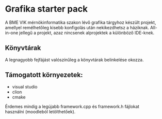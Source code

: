# Grafika starter pack
A BME VIK mérnökinformatika szakon lévő grafika tárgyhoz készült projekt, amellyel remélhetőleg kisebb konfigolás után nekikezdhetsz a háziknak.
All-in-one jellegű a projekt, azaz nincsenek alprojektek a különböző IDE-knek.

## Könyvtárak
A legnagyobb fejfájást valószínűleg a könyvtárak belinkelése okozza.

## Támogatott környezetek:
- visual studio
- clion
- cmake

Érdemes mindig a legújabb framework.cpp és framework.h fájlokat használni (moodleból letölthetőek).